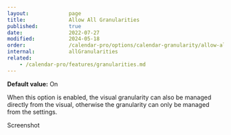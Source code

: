 ```yaml
---
layout:             page
title:              Allow All Granularities
published:          true
date:               2022-07-27
modified:           2024-05-18
order:              /calendar-pro/options/calendar-granularity/allow-all-granularities
internal:           allGranularities
related:
    - /calendar-pro/features/granularities.md
---
```

**Default value:** On

When this option is enabled, the visual granularity can also be managed directly from the visual, otherwise the granularity can only be managed from the settings.

<todo>Screenshot</todo>